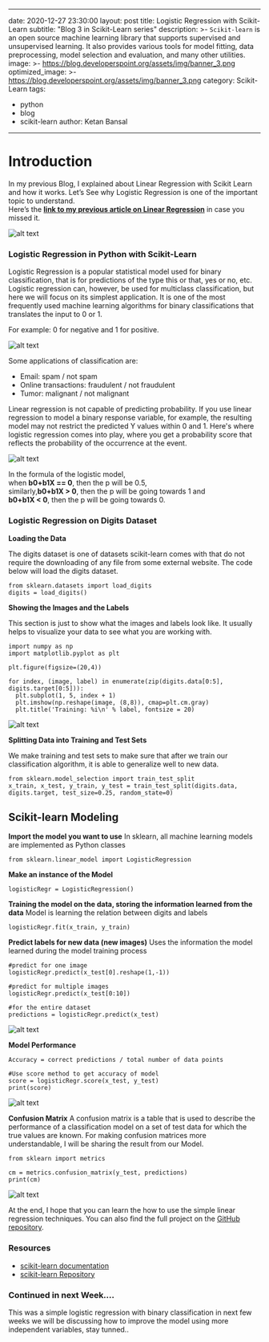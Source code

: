 
---
date: 2020-12-27 23:30:00
layout: post
title: Logistic Regression with Scikit-Learn
subtitle: "Blog 3 in Scikit-Learn series"
description: >-
  `Scikit-learn` is an open source machine learning library that supports supervised and unsupervised learning. It also provides various tools for model fitting, data preprocessing, model selection and evaluation, and many other utilities.
image: >-
  https://blog.developerspoint.org/assets/img/banner_3.png
optimized_image: >-
  https://blog.developerspoint.org/assets/img/banner_3.png
category: Scikit-Learn
tags:
  - python
  - blog
  - scikit-learn
author: Ketan Bansal
---


# Introduction

In my previous Blog, I explained about Linear Regression with Scikit Learn and how it works. Let’s See why Logistic Regression is one of the important topic to understand.  
Here’s the [**link to my previous article on Linear Regression**](https://blog.developerspoint.org/Linear-Regression-with-Scikit-Learn/) in case you missed it.

![alt text](https://blog.developerspoint.org/assets/img/logistic_banner.jpg)

### Logistic Regression in Python with Scikit-Learn

Logistic Regression is a popular statistical model used for binary classification, that is for predictions of the type this or that, yes or no, etc. Logistic regression can, however, be used for multiclass classification, but here we will focus on its simplest application. It is one of the most frequently used machine learning algorithms for binary classifications that translates the input to 0 or 1.

For example: 0 for negative and 1 for positive.

![alt text](https://blog.developerspoint.org/assets/img/logistic_graph.jpeg)

Some applications of classification are:
- Email: spam / not spam
- Online transactions: fraudulent / not fraudulent
- Tumor: malignant / not malignant

Linear regression is not capable of predicting probability. If you use linear regression to model a binary response variable, for example, the resulting model may not restrict the predicted Y values within 0 and 1. Here's where logistic regression comes into play, where you get a probability score that reflects the probability of the occurrence at the event.

![alt text](https://blog.developerspoint.org/assets/img/linear_vs_logistic_regression.jpg)

In the formula of the logistic model,  
when **b0+b1X == 0**, then the p will be 0.5,  
similarly,**b0+b1X > 0**, then the p will be going towards 1 and  
**b0+b1X < 0**, then the p will be going towards 0.

### Logistic Regression on Digits Dataset

**Loading the Data**

The digits dataset is one of datasets scikit-learn comes with that do not require the downloading of any file from some external website. The code below will load the digits dataset.

```
from sklearn.datasets import load_digits  
digits = load_digits()
```

**Showing the Images and the Labels**

This section is just to show what the images and labels look like. It usually helps to visualize your data to see what you are working with.

```
import numpy as np   
import matplotlib.pyplot as plt

plt.figure(figsize=(20,4))  

for index, (image, label) in enumerate(zip(digits.data[0:5], digits.target[0:5])):  
  plt.subplot(1, 5, index + 1)  
  plt.imshow(np.reshape(image, (8,8)), cmap=plt.cm.gray)  
  plt.title('Training: %i\n' % label, fontsize = 20)
```

![alt text](https://blog.developerspoint.org/assets/img/3_1.png)

**Splitting Data into Training and Test Sets**

We make training and test sets to make sure that after we train our classification algorithm, it is able to generalize well to new data.

```
from sklearn.model_selection import train_test_split  
x_train, x_test, y_train, y_test = train_test_split(digits.data, digits.target, test_size=0.25, random_state=0)
```
## Scikit-learn Modeling

**Import the model you want to use**
  In sklearn, all machine learning models are implemented as Python classes
```
from sklearn.linear_model import LogisticRegression
```
**Make an instance of the Model**
  
```
logisticRegr = LogisticRegression()
```
**Training the model on the data, storing the information learned from the data**
  Model is learning the relation between digits and labels
```
logisticRegr.fit(x_train, y_train)
```
**Predict labels for new data (new images)**
  Uses the information the model learned during the model training process

```
#predict for one image
logisticRegr.predict(x_test[0].reshape(1,-1))

#predict for multiple images
logisticRegr.predict(x_test[0:10])

#for the entire dataset
predictions = logisticRegr.predict(x_test)
```
![alt text](https://blog.developerspoint.org/assets/img/3_2.PNG)

**Model Performance**

`Accuracy = correct predictions / total number of data points`

```
#Use score method to get accuracy of model  
score = logisticRegr.score(x_test, y_test)  
print(score)
```
![alt text](https://blog.developerspoint.org/assets/img/3_3.PNG)

**Confusion Matrix**
A confusion matrix is a table that is used to describe the performance of a classification model on a set of test data for which the true values are known. For making confusion matrices more understandable, I will be sharing the result from our Model.

```
from sklearn import metrics

cm = metrics.confusion_matrix(y_test, predictions)  
print(cm)
```
![alt text](https://blog.developerspoint.org/assets/img/3_4.PNG)

At the end, I hope that you can learn the how to use the simple linear regression techniques. You can also find the full project on the [GitHub repository](https://github.com/ketan-b/Scikit-Learn-Blog).

### Resources

- [scikit-learn documentation](https://scikit-learn.org/)
- [scikit-learn Repository](https://github.com/scikit-learn/scikit-learn)

### Continued in next Week....
This was a simple logistic regression with binary classification in next few weeks we will be discussing how to improve the model using more independent variables, stay tunned..
